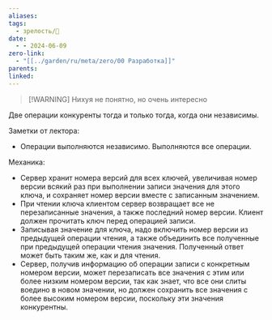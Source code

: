 ```yaml
---
aliases: 
tags:
  - зрелость/🌱
date:
  - - 2024-06-09
zero-link:
  - "[[../garden/ru/meta/zero/00 Разработка]]"
parents: 
linked: 
---
```


> [!WARNING] Нихуя не понятно, но очень интересно


Две операции конкуренты тогда и только тогда, когда они независимы.

Заметки от лектора:
- Операции выполняются независимо. Выполняются все операции.

Механика:
- Сервер хранит номера версий для всех ключей, увеличивая номер версии всякий раз при выполнении записи значения для этого ключа, и сохраняет номер версии вместе с записанным значением.
- При чтении ключа клиентом сервер возвращает все не перезаписанные значения, а также последний номер версии. Клиент должен прочитать ключ перед операцией записи.
- Записывая значение для ключа, надо включить номер версии из предыдущей операции чтения, а также объединить все полученные при предыдущей операции чтения значения. Полученный ответ может быть таким же, как и для чтения.
- Сервер, получив информацию об операции записи с конкретным номером версии, может перезаписать все значения с этим или более низким номером версии, так как знает, что все они слиты воедино в новом значении, но должен сохранить все значения с более высоким номером версии, поскольку эти значения конкурентны.